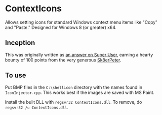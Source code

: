 # ContextIcons
Allows setting icons for standard Windows context menu items like "Copy" and "Paste." Designed for Windows 8 (or greater) x64.

## Inception
This was originally written as [an answer on Super User](http://superuser.com/a/1021873/380318), earning a hearty bounty of 100 points from the very generous [Sk8erPeter](http://superuser.com/users/62130/sk8erpeter).

## To use
Put BMP files in the `C:\shellicon` directory with the names found in `IconInjector.cpp`. This works best if the images are saved with MS Paint.

Install the built DLL with `regsvr32 ContextIcons.dll`. To remove, do `regsvr32 /u ContextIcons.dll`.